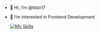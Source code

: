 - 👋 Hi, I’m @tidzi17
- 👀 I’m interested in Frontend Development

  [![My Skills](https://skillicons.dev/icons?i=html,css,sass,tailwind,js,react,figma,&perline=7)](https://skillicons.dev)

<!---
tidzi17/tidzi17 is a ✨ special ✨ repository because its `README.md` (this file) appears on your GitHub profile.
You can click the Preview link to take a look at your changes.
--->
